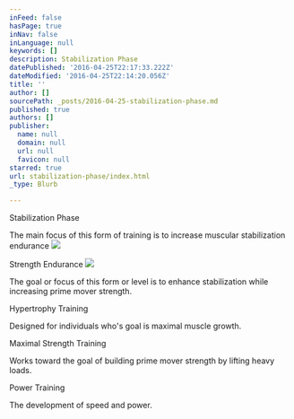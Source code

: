 ```yaml
---
inFeed: false
hasPage: true
inNav: false
inLanguage: null
keywords: []
description: Stabilization Phase
datePublished: '2016-04-25T22:17:33.222Z'
dateModified: '2016-04-25T22:14:20.056Z'
title: ''
author: []
sourcePath: _posts/2016-04-25-stabilization-phase.md
published: true
authors: []
publisher:
  name: null
  domain: null
  url: null
  favicon: null
starred: true
url: stabilization-phase/index.html
_type: Blurb

---
```

Stabilization Phase

The main focus of this form of training is to increase muscular stabilization endurance
![](https://the-grid-user-content.s3-us-west-2.amazonaws.com/99bfc41e-dfda-45b0-ba08-d9eec750abeb.jpg)

Strength Endurance
![](https://the-grid-user-content.s3-us-west-2.amazonaws.com/79ac3cc5-31e5-49c2-90d0-3c261edb89c7.jpg)

The goal or focus of this form or level is to enhance stabilization while increasing prime mover strength. 

Hypertrophy Training 

Designed for individuals who's goal is maximal muscle growth.

Maximal Strength Training 

Works toward the goal of building prime mover strength by lifting heavy loads.

Power Training 

The development of speed and power.